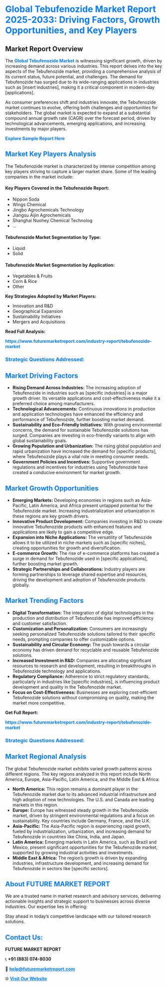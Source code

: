 <h1 style="color: #007BFF;">Global Tebufenozide Market Report 2025-2033: Driving Factors, Growth Opportunities, and Key Players</h1>

<section id="overview">
<h2>Market Report Overview</h2>
<p>The <a href="https://www.futuremarketreport.com/industry-report/tebufenozide-market" style="color: #007BFF; text-decoration: none;"><strong>Global Tebufenozide Market</strong></a> is witnessing significant growth, driven by increasing demand across various industries. This report delves into the key aspects of the Tebufenozide market, providing a comprehensive analysis of its current status, future potential, and challenges. The demand for Tebufenozide has surged due to its wide-ranging applications in industries such as [insert industries], making it a critical component in modern-day [applications].</p>
<p>As consumer preferences shift and industries innovate, the Tebufenozide market continues to evolve, offering both challenges and opportunities for stakeholders. The global market is expected to expand at a substantial compound annual growth rate (CAGR) over the forecast period, driven by technological advancements, emerging applications, and increasing investments by major players.</p>
</section>

<section id="overview">
<p><a href="https://www.futuremarketreport.com/request-sample/reportId=41623" style="color: #007BFF; text-decoration: none;"><strong>Explore Sample Report Here</strong></a></p>
</section>

<section id="key-players">
<h2 style="color: #007BFF;">Market Key Players Analysis</h2>
<p>The Tebufenozide market is characterized by intense competition among key players striving to capture a larger market share. Some of the leading companies in the market include:</p>
<h4>Key Players Covered in the Tebufenozide Report:</h4>
<ul><li>Nippon Soda</li><li>Wings Chemical</li><li>Jingbo Agrochemicals Technology</li><li>Jiangsu Aijin Agrochemicals</li><li>Shanghai Nuohey Chemical Technolog</li><li>...</li></ul>
<h4>Tebufenozide Market Segmentation by Type:</h4>
<ul><li>Liquid</li><li>Solid</li></ul>

<h4>Tebufenozide Market Segmentation by Application:</h4>
<ul><li>Vegetables &amp; Fruits</li><li>Corn &amp; Rice</li><li>Other</li></ul>
<p><strong>Key Strategies Adopted by Market Players:</strong></p>
<ul>
<li>Innovation and R&D</li>
<li>Geographical Expansion</li>
<li>Sustainability Initiatives</li>
<li>Mergers and Acquisitions</li>
</ul>
</section>

<section>
<p><strong>Read Full Analysis: </strong></p><a href="https://www.futuremarketreport.com/industry-report/tebufenozide-market" style="color: #007BFF; text-decoration: none;"><strong>https://www.futuremarketreport.com/industry-report/tebufenozide-market</strong></a>
<h3 style="color: #007BFF;">Strategic Questions Addressed:</h3>
</section>

<section id="driving-factors">
<h2 style="color: #007BFF;">Market Driving Factors</h2>
<ul>
<li><strong>Rising Demand Across Industries:</strong> The increasing adoption of Tebufenozide in industries such as [specific industries] is a major growth driver. Its versatile applications and cost-effectiveness make it a preferred choice among manufacturers.</li>
<li><strong>Technological Advancements:</strong> Continuous innovations in production and application technologies have enhanced the efficiency and performance of Tebufenozide, further boosting market demand.</li>
<li><strong>Sustainability and Eco-Friendly Initiatives:</strong> With growing environmental concerns, the demand for sustainable Tebufenozide solutions has surged. Companies are investing in eco-friendly variants to align with global sustainability goals.</li>
<li><strong>Growing Population and Urbanization:</strong> The rising global population and rapid urbanization have increased the demand for [specific products], where Tebufenozide plays a vital role in meeting consumer needs.</li>
<li><strong>Government Policies and Incentives:</strong> Supportive government regulations and incentives for industries using Tebufenozide have created a conducive environment for market growth.</li>
</ul>
</section>

<section id="growth-opportunities">
<h2 style="color: #007BFF;">Market Growth Opportunities</h2>
<ul>
<li><strong>Emerging Markets:</strong> Developing economies in regions such as Asia-Pacific, Latin America, and Africa present untapped potential for the Tebufenozide market. Increasing industrialization and urbanization in these regions are key growth drivers.</li>
<li><strong>Innovative Product Development:</strong> Companies investing in R&D to create innovative Tebufenozide products with enhanced features and applications are likely to gain a competitive edge.</li>
<li><strong>Expansion into Niche Applications:</strong> The versatility of Tebufenozide allows it to be utilized in niche markets such as [specific niches], creating opportunities for growth and diversification.</li>
<li><strong>E-commerce Growth:</strong> The rise of e-commerce platforms has created a surge in demand for Tebufenozide used in [specific applications], further boosting market growth.</li>
<li><strong>Strategic Partnerships and Collaborations:</strong> Industry players are forming partnerships to leverage shared expertise and resources, driving the development and adoption of Tebufenozide products globally.</li>
</ul>
</section>

<section id="trending-factors">
<h2 style="color: #007BFF;">Market Trending Factors</h2>
<ul>
<li><strong>Digital Transformation:</strong> The integration of digital technologies in the production and distribution of Tebufenozide has improved efficiency and customer satisfaction.</li>
<li><strong>Customization and Personalization:</strong> Consumers are increasingly seeking personalized Tebufenozide solutions tailored to their specific needs, prompting companies to offer customizable options.</li>
<li><strong>Sustainability and Circular Economy:</strong> The push towards a circular economy has driven demand for recyclable and reusable Tebufenozide solutions.</li>
<li><strong>Increased Investment in R&D:</strong> Companies are allocating significant resources to research and development, resulting in breakthroughs in Tebufenozide technology and applications.</li>
<li><strong>Regulatory Compliance:</strong> Adherence to strict regulatory standards, particularly in industries like [specific industries], is influencing product development and quality in the Tebufenozide market.</li>
<li><strong>Focus on Cost-Effectiveness:</strong> Businesses are exploring cost-efficient Tebufenozide solutions without compromising on quality, making the market more competitive.</li>
</ul>
</section>

<section>
<p><strong>Get Full Report: </strong></p><a href="https://www.futuremarketreport.com/industry-report/tebufenozide-market" style="color: #007BFF; text-decoration: none;"><strong>https://www.futuremarketreport.com/industry-report/tebufenozide-market</strong></a>
<h3 style="color: #007BFF;">Strategic Questions Addressed:</h3>
</section>


<section id="regional-analysis">
<h2 style="color: #007BFF;">Market Regional Analysis</h2>
<p>The global Tebufenozide market exhibits varied growth patterns across different regions. The key regions analyzed in this report include North America, Europe, Asia-Pacific, Latin America, and the Middle East & Africa:</p>
<ul>
<li><strong>North America:</strong> This region remains a dominant player in the Tebufenozide market due to its advanced industrial infrastructure and high adoption of new technologies. The U.S. and Canada are leading markets in this region.</li>
<li><strong>Europe:</strong> Europe has witnessed steady growth in the Tebufenozide market, driven by stringent environmental regulations and a focus on sustainability. Key countries include Germany, France, and the U.K.</li>
<li><strong>Asia-Pacific:</strong> The Asia-Pacific region is experiencing rapid growth, fueled by industrialization, urbanization, and increasing demand for Tebufenozide in countries like China, India, and Japan.</li>
<li><strong>Latin America:</strong> Emerging markets in Latin America, such as Brazil and Mexico, present significant opportunities for the Tebufenozide market, supported by growing industrial activities and investments.</li>
<li><strong>Middle East & Africa:</strong> The region’s growth is driven by expanding industries, infrastructure development, and increasing demand for Tebufenozide in sectors like [specific sectors].</li>
</ul>
</section>

<footer>
<h2 style="color: #007BFF;">About FUTURE MARKET REPORT</h2>
<p>We are a trusted name in market research and advisory services, delivering actionable insights and strategic support to businesses across diverse industries. Our expertise lies in offering:</p>

<p>Stay ahead in today’s competitive landscape with our tailored research solutions.</p>

<h2 style="color: #007BFF;">Contact Us:</h2>
<p><strong>FUTURE MARKET REPORT</strong></p>
<p>📞 <strong>+91 (883) 074-8030</strong></p>
<p>📧 <strong><a href="mailto:help@futuremarketreport.com" style="color: #007BFF;">help@futuremarketreport.com</a></strong></p>
<p>🌐 <strong><a href="https://www.futuremarketreport.com/" style="color: #007BFF;">Visit Our Website</a></strong></p>
</footer>